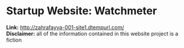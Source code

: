 # Startup Website: Watchmeter
**Link:** http://zahrafayya-001-site1.dtempurl.com/ <br/>
**Disclaimer:** all of the information contained in this website project is a fiction
